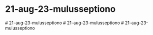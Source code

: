 # 21-aug-23-mulusseptiono
#   2 1 - a u g - 2 3 - m u l u s s e p t i o n o 
 
 #   2 1 - a u g - 2 3 - m u l u s s e p t i o n o 
 
 #   2 1 - a u g - 2 3 - m u l u s s e p t i o n o 
 
 

